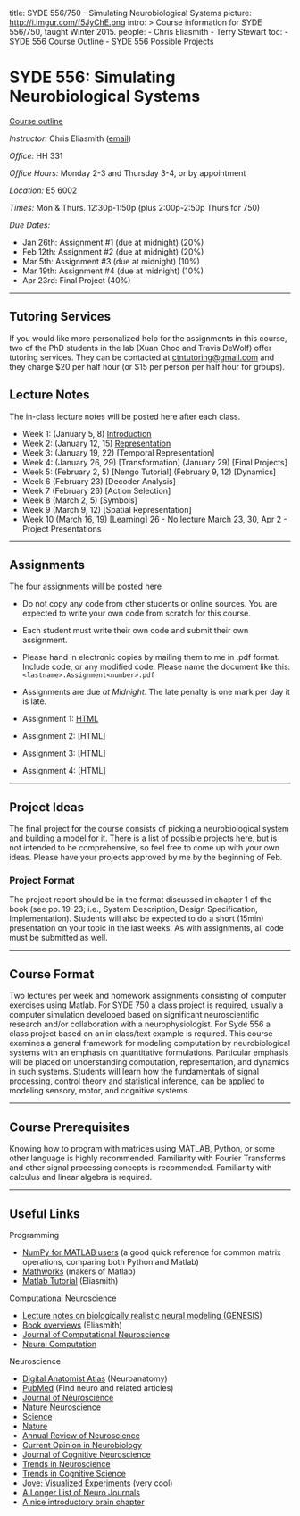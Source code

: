 title: SYDE 556/750 - Simulating Neurobiological Systems
picture: http://i.imgur.com/f5JyChE.png
intro: >
    Course information for SYDE 556/750, taught Winter 2015.
people:
    - Chris Eliasmith
    - Terry Stewart
toc:
    - SYDE 556 Course Outline
    - SYDE 556 Possible Projects

#  SYDE 556: Simulating Neurobiological Systems

[Course outline](/research/syde-750/syde-556-course-outline.html)

_Instructor:_ Chris Eliasmith ([email](mailto:celiasmith@uwaterloo.ca))

_Office:_ HH 331

_Office Hours:_ Monday 2-3 and Thursday 3-4, or by appointment

_Location:_ E5 6002

_Times:_ Mon & Thurs. 12:30p-1:50p (plus 2:00p-2:50p Thurs for 750)

_Due Dates:_ 

 * Jan 26th: Assignment #1 (due at midnight) (20%)
 * Feb 12th: Assignment #2 (due at midnight) (20%) 
 * Mar 5th: Assignment #3 (due at midnight) (10%)
 * Mar 19th: Assignment #4 (due at midnight) (10%)
 * Apr 23rd: Final Project (40%)


* * *

## Tutoring Services

If you would like more personalized help for the assignments in this course, 
two of the PhD students in the lab (Xuan Choo and Travis DeWolf) offer tutoring 
services.  They can be contacted at [ctntutoring@gmail.com](mailto:ctntutoring@gmail.com)
and they charge \$20 per half hour (or \$15 per person per half hour for groups).

## Lecture Notes

The in-class lecture notes will be posted here after each class.

 * Week 1: (January 5, 8) [Introduction](http://nbviewer.ipython.org/github/celiasmith/syde556/blob/master/SYDE%20556%20Lecture%201%20Introduction.ipynb)
 * Week 2: (January 12, 15) [Representation](http://nbviewer.ipython.org/github/celiasmith/syde556/blob/master/SYDE%20556%20Lecture%202%20Representation.ipynb)
 * Week 3: (January 19, 22) [Temporal Representation]
 * Week 4: (January 26, 29) [Transformation] (January 29) [Final Projects]
* Week 5: (February 2, 5) [Nengo Tutorial]
 (February 9, 12) [Dynamics]
* Week 6 (February 23) [Decoder Analysis]
* Week 7 (February 26) [Action Selection]
* Week 8 (March 2, 5) [Symbols]
* Week 9 (March 9, 12) [Spatial Representation]
* Week 10 (March 16, 19) [Learning]
26 - No lecture
March 23, 30, Apr 2 - Project Presentations
* * *

##  Assignments

The four assignments will be posted here 

 * Do not copy any code from other students or online sources.  You are expected to write your own code from scratch for this course.
 * Each student must write their own code and submit their own assignment.
 * Please hand in electronic copies by mailing them to me in .pdf format. Include code, or any modified code. Please name the document like this: `<lastname>.Assignment<number>.pdf`
 * Assignments are due _at Midnight_.  The late penalty is one mark per day it is late.

  * Assignment 1: [HTML](http://nbviewer.ipython.org/github/celiasmith/syde556/blob/master/Assignment%201.ipynb)
  * Assignment 2: [HTML] 
  * Assignment 3: [HTML]
  * Assignment 4: [HTML]
  
* * *

## Project Ideas

The final project for the course consists of picking a neurobiological system and
building a model for it.  There is a list of possible projects [here](/research/syde-750/syde-556-possible-projects.html),
but is not intended to be comprehensive, so feel free to come up with your own ideas.
Please have your projects approved by me by the beginning of Feb.

### Project Format

The project report should be in the format discussed in chapter 1 of the book
(see pp. 19-23; i.e., System Description, Design Specification,
Implementation). Students will also be expected to do a short (15min)
presentation on your topic in the last weeks. As with assignments, all code
must be submitted as well.

* * *

## Course Format

Two lectures per week and homework assignments consisting of computer
exercises using Matlab. For SYDE 750 a class project is required, usually a
computer simulation developed based on significant neuroscientific research
and/or collaboration with a neurophysiologist. For Syde 556 a class project
based on an in class/text example is required. This course examines a general
framework for modeling computation by neurobiological systems with an emphasis
on quantitative formulations. Particular emphasis will be placed on
understanding computation, representation, and dynamics in such systems.
Students will learn how the fundamentals of signal processing, control theory
and statistical inference, can be applied to modeling sensory, motor, and
cognitive systems.

* * *

## Course Prerequisites

Knowing how to program with matrices using MATLAB, Python, or some other language is highly 
recommended. Familiarity with Fourier Transforms and other signal processing concepts is recommended.
Familiarity with calculus and linear algebra is required.

* * *

## Useful Links

Programming

* [NumPy for MATLAB users](http://wiki.scipy.org/NumPy_for_Matlab_Users) (a good quick reference for common matrix operations, comparing both Python and Matlab)
* [Mathworks](http://www.mathworks.com/) (makers of Matlab)
* [Matlab Tutorial](NEFcourse/matlabTutorial) (Eliasmith)

Computational Neuroscience

* [Lecture notes on biologically realistic neural modeling (GENESIS) ](http://www.genesis-sim.org/GENESIS/)
* [Book overviews](NEFcourse/bookComments) (Eliasmith)
* [Journal of Computational Neuroscience](http://webdev.uwaterloo.ca/ejournals/stats?ejournal_id=7213&navbar=uw&navbase=tug.lib.uwaterloo.ca)
* [Neural Computation](http://webdev.uwaterloo.ca/ejournals/stats?ejournal_id=4796&navbar=uw&navbase=tug.lib.uwaterloo.ca)

Neuroscience

* [Digital Anatomist Atlas](http://www9.biostr.washington.edu/da.html) (Neuroanatomy)
* [PubMed](http://www.ncbi.nlm.nih.gov/entrez/query.fcgi) (Find neuro and related articles)
* [Journal of Neuroscience](http://webdev.uwaterloo.ca/ejournals/stats?ejournal_id=3870&navbar=uw&navbase=tug.lib.uwaterloo.ca)
* [Nature Neuroscience](http://webdev.uwaterloo.ca/ejournals/stats?ejournal_id=9650&navbar=uw&navbase=tug.lib.uwaterloo.ca)
* [Science](http://webdev.uwaterloo.ca/ejournals/stats?ejournal_id=7892&navbar=uw&navbase=tug.lib.uwaterloo.ca)
* [Nature](http://webdev.uwaterloo.ca/ejournals/stats?ejournal_id=7884&navbar=uw&navbase=tug.lib.uwaterloo.ca)
* [Annual Review of Neuroscience](http://webdev.uwaterloo.ca/ejournals/stats?ejournal_id=386&navbar=uw&navbase=tug.lib.uwaterloo.ca)
* [Current Opinion in Neurobiology](http://webdev.uwaterloo.ca/ejournals/stats?ejournal_id=1627&navbar=uw&navbase=tug.lib.uwaterloo.ca)
* [Journal of Cognitive Neuroscience](http://webdev.uwaterloo.ca/ejournals/stats?ejournal_id=3419&navbar=uw&navbase=tug.lib.uwaterloo.ca)
* [Trends in Neuroscience](http://webdev.uwaterloo.ca/ejournals/stats?ejournal_id=6271&navbar=uw&navbase=tug.lib.uwaterloo.ca)
* [Trends in Cognitive Science](http://webdev.uwaterloo.ca/ejournals/stats?ejournal_id=6264&navbar=uw&navbase=tug.lib.uwaterloo.ca)
* [Jove: Visualized Experiments](http://www.jove.com/index/browse.stp?Tag=Neuroscience&sn=BID21) (very cool)
* [A Longer List of Neuro Journals](http://thalamus.wustl.edu/journals.html)
* [A nice introductory brain chapter](http://williamcalvin.com/bk7/bk7ch6.htm)
